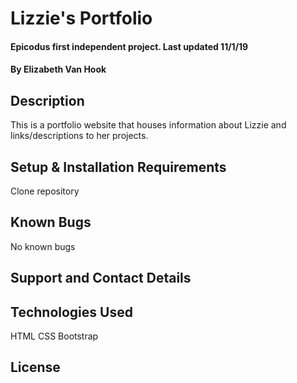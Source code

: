 # Lizzie's Portfolio

#### Epicodus first independent project. Last updated 11/1/19

#### By **Elizabeth Van Hook**

## Description
This is a portfolio website that houses information about Lizzie and links/descriptions to her projects.

## Setup & Installation Requirements
Clone repository


## Known Bugs
No known bugs

## Support and Contact Details

## Technologies Used
HTML
CSS
Bootstrap

## License
